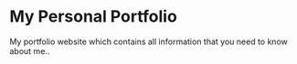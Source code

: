 # My Personal Portfolio
My portfolio website which contains all information that you need to know about me..
